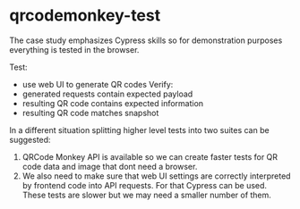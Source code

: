 # qrcodemonkey-test

The case study emphasizes Cypress skills so for demonstration purposes everything is tested in the browser.

Test:
- use web UI to generate QR codes
Verify:
- generated requests contain expected payload
- resulting QR code contains expected information
- resulting QR code matches snapshot


In a different situation splitting higher level tests into two suites can be suggested:

1. QRCode Monkey API is available so we can create faster tests for QR code data and image that dont need a browser.
2. We also need to make sure that web UI settings are correctly interpreted by frontend code into API requests. For that Cypress can be used. These tests are slower but we may need a smaller number of them.


